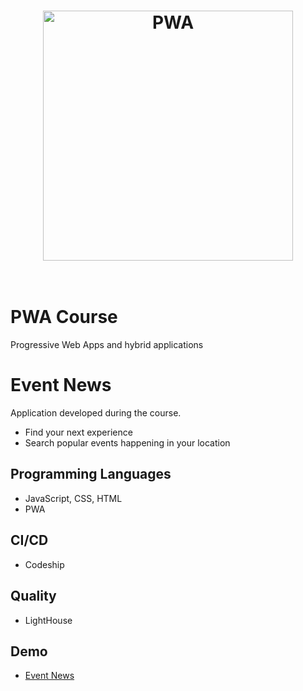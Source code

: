 <h1 align="center">
	<img width="400" src="https://developers.google.com/web/progressive-web-apps/images/pwa-reliable.png" alt="PWA">
	<br>
	<br>
</h1>

# PWA Course
Progressive Web Apps and hybrid applications

# Event News
Application developed during the course. 
- Find your next experience
- Search popular events happening in your location 

## Programming Languages
- JavaScript, CSS, HTML
- PWA

## CI/CD
- Codeship

## Quality
- LightHouse

## Demo
- <a href="https://event-news.firebaseapp.com/" target="_blank">Event News</a>

